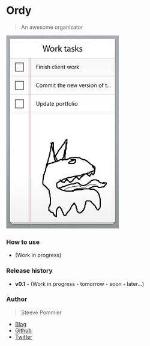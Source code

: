 Ordy
====
> An awesome organizator

![Work in progress](Assets/DEMO_WIP.png "Demo ordy (Work in progress)")

### How to use

* (Work in progress)

### Release history

 * **v0.1** - (Work in progress - tomorrow - soon - later...)

### Author
> Steeve Pommier

* [Blog](http://www.mncorp.net)
* [Github](https://github.com/CostardRouge)
* [Twitter](https://twitter.com/LeBlousonRouge)